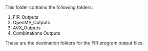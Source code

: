 This folder contains the following folders:
1. FIR_Outputs
2. OpenMP_Outputs
3. AVX_Outputs
4. Combinations Outputs

These are the destination folders for the FIR program output files.